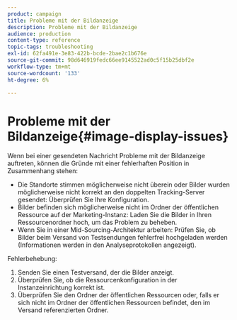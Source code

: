 ```yaml
---
product: campaign
title: Probleme mit der Bildanzeige
description: Probleme mit der Bildanzeige
audience: production
content-type: reference
topic-tags: troubleshooting
exl-id: 62fa491e-3e83-422b-bcde-2bae2c1b676e
source-git-commit: 98d646919fedc66ee9145522ad0c5f15b25dbf2e
workflow-type: tm+mt
source-wordcount: '133'
ht-degree: 6%

---
```


# Probleme mit der Bildanzeige{#image-display-issues}

Wenn bei einer gesendeten Nachricht Probleme mit der Bildanzeige auftreten, können die Gründe mit einer fehlerhaften Position in Zusammenhang stehen:

* Die Standorte stimmen möglicherweise nicht überein oder Bilder wurden möglicherweise nicht korrekt an den doppelten Tracking-Server gesendet: Überprüfen Sie Ihre Konfiguration.
* Bilder befinden sich möglicherweise nicht im Ordner der öffentlichen Ressource auf der Marketing-Instanz: Laden Sie die Bilder in Ihren Ressourcenordner hoch, um das Problem zu beheben.
* Wenn Sie in einer Mid-Sourcing-Architektur arbeiten: Prüfen Sie, ob Bilder beim Versand von Testsendungen fehlerfrei hochgeladen werden (Informationen werden in den Analyseprotokollen angezeigt).

Fehlerbehebung:

1. Senden Sie einen Testversand, der die Bilder anzeigt.
1. Überprüfen Sie, ob die Ressourcenkonfiguration in der Instanzeinrichtung korrekt ist.
1. Überprüfen Sie den Ordner der öffentlichen Ressourcen oder, falls er sich nicht im Ordner der öffentlichen Ressourcen befindet, den im Versand referenzierten Ordner.
